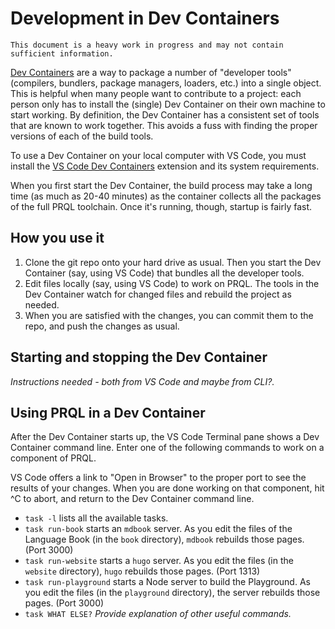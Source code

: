 # Development in Dev Containers

```admonish note
This document is a heavy work in progress and may not contain sufficient information.
```

[Dev Containers](https://containers.dev/) are a way to package a number of "developer tools" (compilers,
bundlers, package managers, loaders, etc.) into a single object. This is helpful
when many people want to contribute to a project: each person only has to
install the (single) Dev Container on their own machine to start working. By
definition, the Dev Container has a consistent set of tools that are known to
work together. This avoids a fuss with finding the proper versions of each of
the build tools.

To use a Dev Container on your local computer with VS Code, you must install the
[VS Code Dev Containers](https://marketplace.visualstudio.com/items?itemName=ms-vscode-remote.remote-containers)
extension and its system requirements.

When you first start the Dev Container, the build process may take a long time
(as much as 20-40 minutes) as the container collects all the packages of the
full PRQL toolchain. Once it's running, though, startup is fairly fast.

## How you use it

1. Clone the git repo onto your hard drive as usual. Then you start the Dev
  Container (say, using VS Code) that bundles all the developer tools.
2. Edit files locally (say, using VS Code) to work on PRQL. The tools in the Dev
  Container watch for changed files and rebuild the project as needed.
3. When you are satisfied with the changes, you can commit them to the repo, and
  push the changes as usual.

## Starting and stopping the Dev Container

_Instructions needed - both from VS Code and maybe from CLI?._

## Using PRQL in a Dev Container

After the Dev Container starts up, the VS Code Terminal pane shows a Dev
Container command line. Enter one of the following commands to work on a
component of PRQL.

VS Code offers a link to "Open in Browser" to the proper port to see the results
of your changes. When you are done working on that component, hit ^C to abort,
and return to the Dev Container command line.

- `task -l` lists all the available tasks.
- `task run-book` starts an `mdbook` server. As you edit the files of the
  Language Book (in the `book` directory), `mdbook` rebuilds those pages.
  (Port 3000)
- `task run-website` starts a `hugo` server. As you edit the files (in the
  `website` directory), `hugo` rebuilds those pages. (Port 1313)
- `task run-playground` starts a Node server to build the Playground. As you
  edit the files (in the `playground` directory), the server rebuilds those
  pages. (Port 3000)
- `task WHAT ELSE?` _Provide explanation of other useful commands._

